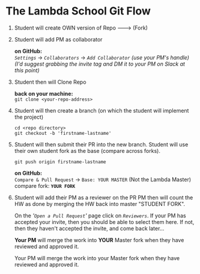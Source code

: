 # The Lambda School Git Flow

1. Student will create OWN version of Repo ---> (Fork)

2. Student will add PM as collaborator

   **on GitHub:**  
   _`Settings`_ -> _`Collaborators`_ -> _`Add Collaborator` (use your PM's handle)_</br>
   _(I'd suggest grabbing the invite tag and DM it to your PM on Slack at this point)_

3. Student then will Clone Repo

   **back on your machine:**  
   `git clone <your-repo-address>`

4. Student will then create a branch (on which the student will implement the project)

   `cd <repo directory>`</br>
   `git checkout -b 'firstname-lastname'`

5)  Student will then submit their PR into the new branch.
    Student will use their own student fork as the base (compare across forks).

    `git push origin firstname-lastname`

    **on GitHub:**  
    `Compare & Pull Request` -> `Base: YOUR MASTER` (Not the Lambda Master)  
     compare fork: **`YOUR FORK`**

6.  Student will add their PM as a reviewer on the PR
    PM then will count the HW as done by merging the HW back into master "STUDENT FORK".

    On the _'`Open a Pull Request`'_ page click on _`Reviewers`_. If your PM has accepted your invite, then you should be able to select them here. If not, then they haven't accepted the invite, and come back later...

    **Your PM** will merge the work into **YOUR** Master fork when they have reviewed and approved it.

    Your PM will merge the work into your Master fork when they have reviewed and approved it.
